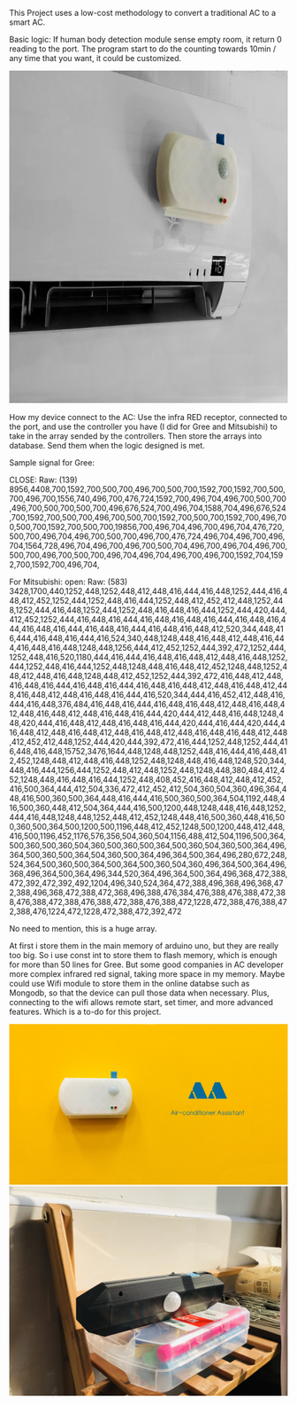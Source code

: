 This Project uses a low-cost methodology to convert a traditional AC to a smart AC.


Basic logic:
If human body detection module sense empty room, it return 0 reading to the port.
The program start to do the counting towards 10min / any time that you want, it could be customized.

<img src="/AC3.jpg" alt="Alt text" title="Optional title"  height="600" width="800">

How my device connect to the AC:
Use the infra RED receptor, connected to the port, and use the controller you have (I did for Gree and Mitsubishi) to take in the array sended by the controllers.
Then store the arrays into database. Send them when the logic designed is met.

Sample signal for Gree:

CLOSE:
Raw: (139) 8956,4408,700,1592,700,500,700,496,700,500,700,1592,700,1592,700,500,700,496,700,1556,740,496,700,476,724,1592,700,496,704,496,700,500,700,496,700,500,700,500,700,496,676,524,700,496,704,1588,704,496,676,524,700,1592,700,500,700,496,700,500,700,1592,700,500,700,1592,700,496,700,500,700,1592,700,500,700,19856,700,496,704,496,700,496,704,476,720,500,700,496,704,496,700,500,700,496,700,476,724,496,704,496,700,496,704,1564,728,496,704,496,700,496,700,500,704,496,700,496,704,496,700,500,700,496,700,500,700,496,704,496,704,496,700,496,700,1592,704,1592,700,1592,700,496,704,

For Mitsubishi:
open:
Raw: (583) 3428,1700,440,1252,448,1252,448,412,448,416,444,416,448,1252,444,416,448,412,452,1252,444,1252,448,416,444,1252,448,412,452,412,448,1252,448,1252,444,416,448,1252,444,1252,448,416,448,416,444,1252,444,420,444,412,452,1252,444,416,448,416,444,416,448,416,448,416,444,416,448,416,444,416,448,416,444,416,448,416,444,416,448,416,448,412,520,344,448,416,444,416,448,416,444,416,524,340,448,1248,448,416,448,412,448,416,444,416,448,416,448,1248,448,1256,444,412,452,1252,444,392,472,1252,444,1252,448,416,520,1180,444,416,444,416,448,416,448,412,448,416,448,1252,444,1252,448,416,444,1252,448,1248,448,416,448,412,452,1248,448,1252,448,412,448,416,448,1248,448,412,452,1252,444,392,472,416,448,412,448,416,448,416,444,416,448,416,444,416,448,416,448,412,448,416,448,412,448,416,448,412,448,416,448,416,444,416,520,344,444,416,452,412,448,416,444,416,448,376,484,416,448,416,444,416,448,416,448,412,448,416,448,412,448,416,448,412,448,416,448,416,444,420,444,412,448,416,448,1248,448,420,444,416,448,412,448,416,448,416,444,420,444,416,444,420,444,416,448,412,448,416,448,412,448,416,448,412,448,416,448,416,448,412,448,412,452,412,448,1252,444,420,444,392,472,416,444,1252,448,1252,444,416,448,416,448,15752,3476,1644,448,1248,448,1252,448,416,444,416,448,412,452,1248,448,412,448,416,448,1252,448,1248,448,416,448,1248,520,344,448,416,444,1256,444,1252,448,412,448,1252,448,1248,448,380,484,412,452,1248,448,416,448,416,444,1252,448,408,452,416,448,412,448,412,452,416,500,364,444,412,504,336,472,412,452,412,504,360,504,360,496,364,448,416,500,360,500,364,448,416,444,416,500,360,500,364,504,1192,448,416,500,360,448,412,504,364,444,416,500,1200,448,1248,448,416,448,1252,444,416,448,1248,448,1252,448,412,452,1248,448,416,500,360,448,416,500,360,500,364,500,1200,500,1196,448,412,452,1248,500,1200,448,412,448,416,500,1196,452,1176,576,356,504,360,504,1156,488,412,504,1196,500,364,500,360,500,360,504,360,500,360,500,364,500,360,504,360,500,364,496,364,500,360,500,364,504,360,500,364,496,364,500,364,496,280,672,248,524,364,500,360,500,364,500,364,500,360,504,360,496,364,500,364,496,368,496,364,500,364,496,344,520,364,496,364,500,364,496,368,472,388,472,392,472,392,492,1204,496,340,524,364,472,388,496,368,496,368,472,388,496,368,472,388,472,368,496,388,476,384,476,388,476,388,472,388,476,388,472,388,476,388,472,388,476,388,472,1228,472,388,476,388,472,388,476,1224,472,1228,472,388,472,392,472

No need to mention, this is a huge array.

At first i store them in the main memory of arduino uno, but they are really too big. So i use const int to store them to flash memory, which is enough for more than 50 lines for Gree. But some good companies in AC developer more complex infrared red signal, taking more space in my memory. Maybe could use Wifi module to store them in the online databse such as Mongodb, so that the device can pull those data when necessary. Plus, connecting to the wifi allows remote start, set timer, and more advanced features. Which is a to-do for this project.


<img src="/smartAC.jpg" alt="Alt text" title="Optional title">
<img src="/smartAC2.jpg" alt="Alt text" title="Optional title">


